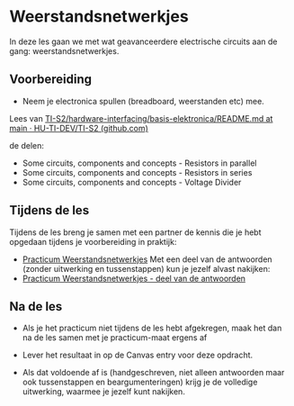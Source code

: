 # Weerstandsnetwerkjes

In deze les gaan we met wat geavanceerdere electrische circuits aan de gang: weerstandsnetwerkjes.

## Voorbereiding
- Neem je electronica spullen (breadboard, weerstanden etc) mee.   

Lees van
[TI-S2/hardware-interfacing/basis-elektronica/README.md at main · HU-TI-DEV/TI-S2 (github.com)](https://github.com/HU-TI-DEV/TI-S2/blob/main/hardware-interfacing/basis-elektronica/README.md#basis-elektronica)

de delen:

- Some circuits, components and concepts - Resistors in parallel
- Some circuits, components and concepts - Resistors in series
- Some circuits, components and concepts - Voltage Divider

## Tijdens de les

Tijdens de les breng je samen met een partner de kennis die je hebt opgedaan tijdens je voorbereiding in praktijk:

- [Practicum Weerstandsnetwerkjes](../hardware-interfacing/basis-elektronica/weerstandsnetwerkjes/practicum-weerstandsnetwerkjes.md) 
  Met een deel van de antwoorden (zonder uitwerking en tussenstappen) kun je jezelf alvast nakijken:
- [Practicum Weerstandsnetwerkjes - deel van de antwoorden](../hardware-interfacing/basis-elektronica/weerstandsnetwerkjes/practicum-weerstandsnetwerkjes-deel-van-de-antwoorden.md) 

## Na de les

- Als je het practicum niet tijdens de les hebt afgekregen, maak het dan na de les samen met je practicum-maat ergens af

- Lever het resultaat in op de Canvas entry voor deze opdracht. 

- Als dat voldoende af is (handgeschreven, niet alleen antwoorden maar ook tussenstappen en beargumenteringen) krijg je de volledige uitwerking, waarmee je jezelf kunt nakijken.
